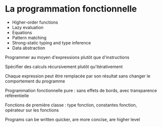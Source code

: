 # La programmation fonctionnelle

* Higher-order functions
* Lazy evaluation
* Equations
* Pattern matching
* Strong-static typing and type inference
* Data abstraction

Programmer au moyen d'expressions plutôt que d'instructions

Spécifier des calculs récursivement plutôt qu'itérativement

Chaque expression peut être remplacée par son résultat sans changer le comportement du programme

Programmation fonctionnelle pure : sans effets de bords, avec transparence référentielle

Fonctions de première classe : type fonction, constantes fonction, opérateur sur les fonctions

Programs can be written quicker, are more concise, are higher level
